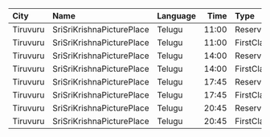 | City     | Name                      | Language |  Time | Type          | Price | Capacity | Booked |
| :------- | :------------------------ | :------- | ----: | :------------ | ----: | -------: | -----: |
| Tiruvuru | SriSriKrishnaPicturePlace | Telugu   | 11:00 | ReservedClass |  100₹ |      259 |    138 |
| Tiruvuru | SriSriKrishnaPicturePlace | Telugu   | 11:00 | FirstClass    |   70₹ |       65 |     65 |
| Tiruvuru | SriSriKrishnaPicturePlace | Telugu   | 14:00 | ReservedClass |  100₹ |      259 |    138 |
| Tiruvuru | SriSriKrishnaPicturePlace | Telugu   | 14:00 | FirstClass    |   70₹ |       65 |     65 |
| Tiruvuru | SriSriKrishnaPicturePlace | Telugu   | 17:45 | ReservedClass |  100₹ |      259 |    138 |
| Tiruvuru | SriSriKrishnaPicturePlace | Telugu   | 17:45 | FirstClass    |   70₹ |       65 |     65 |
| Tiruvuru | SriSriKrishnaPicturePlace | Telugu   | 20:45 | ReservedClass |  100₹ |      259 |    138 |
| Tiruvuru | SriSriKrishnaPicturePlace | Telugu   | 20:45 | FirstClass    |   70₹ |       65 |     65 |